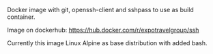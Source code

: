 Docker image with git, openssh-client and sshpass to use as build container.

Image on dockerhub: https://hub.docker.com/r/expotravelgroup/ssh

Currently this image Linux Alpine as base distribution with added bash.
